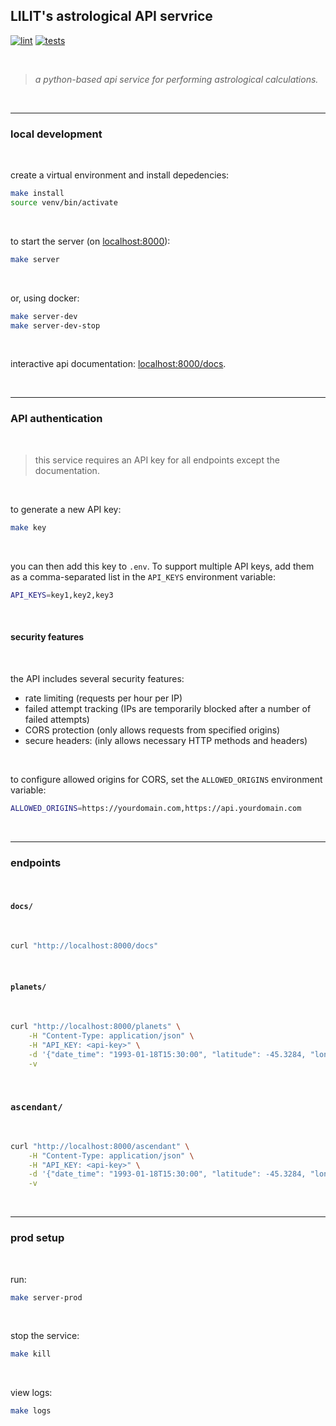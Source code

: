 ## LILIT's astrological API servrice
[![lint](https://github.com/lilit-org/service-astro/actions/workflows/lint.yml/badge.svg)](https://github.com/lilit-org/service-astro/actions/workflows/lint.yml)
[![tests](https://github.com/lilit-org/service-astro/actions/workflows/tests.yml/badge.svg)](https://github.com/lilit-org/service-astro/actions/workflows/tests.yml)

<br>

> *a python-based api service for performing astrological calculations.*

<br>

---

### local development

<br>

create a virtual environment and install depedencies:

```bash
make install
source venv/bin/activate
```

<br>

to start the server (on [localhost:8000](http://localhost:8000)):

```bash
make server
```

<br>

or, using docker:

```bash
make server-dev
make server-dev-stop
```

<br>

interactive api documentation: [localhost:8000/docs](http://localhost:8000/docs).

<br>

---

### API authentication

<br>

> this service requires an API key for all endpoints except the documentation. 

<br>

to generate a new API key:

```bash
make key
```

<br>

you can then add this key to `.env`. To support multiple API keys, add them as a comma-separated list in the `API_KEYS` environment variable:

```bash
API_KEYS=key1,key2,key3
```

<br>

#### security features

<br>

the API includes several security features:

- rate limiting (requests per hour per IP)
- failed attempt tracking (IPs are temporarily blocked after a number of failed attempts)
- CORS protection (only allows requests from specified origins)
- secure headers: (inly allows necessary HTTP methods and headers)

<br>

to configure allowed origins for CORS, set the `ALLOWED_ORIGINS` environment variable:

```bash
ALLOWED_ORIGINS=https://yourdomain.com,https://api.yourdomain.com
```

<br>

---

### endpoints

<br>

#### `docs/`

<br>

```bash
curl "http://localhost:8000/docs"
```    

<br>

#### `planets/`

<br>

```bash
curl "http://localhost:8000/planets" \
    -H "Content-Type: application/json" \
    -H "API_KEY: <api-key>" \
    -d '{"date_time": "1993-01-18T15:30:00", "latitude": -45.3284, "longitude": -29.2733}' \
    -v
```    

<br>

### `ascendant/`

<br>

```bash
curl "http://localhost:8000/ascendant" \
    -H "Content-Type: application/json" \
    -H "API_KEY: <api-key>" \
    -d '{"date_time": "1993-01-18T15:30:00", "latitude": -45.3284, "longitude": -29.2733}' \
    -v
```

<br>

---

### prod setup

<br>

run:

```bash
make server-prod
```

<br>

stop the service:

```bash
make kill
```

<br>

view logs:

```bash
make logs
```
